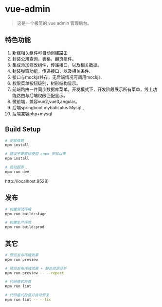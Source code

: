 # vue-admin

> 这是一个极简的 vue admin 管理后台。

## 特色功能

1. 新建相关组件可自动创建路由
1. 封装公用查询，表格，翻页组件。
2. 集成添加修改组件，传递接口，以及相关数据。
3. 封装弹窗功能，传递接口，以及相关条件。
4. 接口与mockjs共存，无后端情况可调用mockjs.
5. 权限菜单按钮级别，树形结构显示。
6. 前端路由一件同步数据库菜单，开发模式下，开发阶段展示所有菜单，线上功能路由与后端权限匹配显示。
7. 微前端，兼容vue2,vue3,angular。
8. 后端springboot mybatisplus Mysql ,
9. 后端兼容php+mysql



## Build Setup

```bash
# 安装依赖
npm install

# 建议不要直接使用 cnpm 安装以来
npm install

# 启动服务
npm run dev
```

http://localhost:9528)

## 发布

```bash
# 构建测试环境
npm run build:stage

# 构建生产环境
npm run build:prod
```

## 其它

```bash
# 预览发布环境效果
npm run preview

# 预览发布环境效果 + 静态资源分析
npm run preview -- --report

# 代码格式检查
npm run lint

# 代码格式检查并自动修复
npm run lint -- --fix
```
